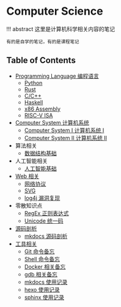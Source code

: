 # Computer Science

!!! abstract 
    这里是计算机科学相关内容的笔记

    有的是自学的笔记，有的是课程笔记

## Table of Contents
- [Programming Language 编程语言](pl)
    - [Python](pl/python/)
    - [Rust](pl/rust)
    - [C/C++](pl/c_cpp)
    - [Haskell](pl/haskell)
    - [x86 Assembly](pl/asm)
    - [RISC-V ISA](pl/riscv)
- [Computer System 计算机系统](system)
    - [Computer System I 计算机系统 Ⅰ](system/cs1)
    - [Computer System II 计算机系统 Ⅱ](system/cs2)
- 算法相关
    - [数据结构基础](algorithm/ds)
- 人工智能相关
    - [人工智能基础](ai/basic)
- [Web 相关](web)
    - [网络协议](web/protocol)
    - [SVG](web/svg)
    - [log4j 漏洞复现](web/log4j_vuln)
- 零散知识点
    - [RegEx 正则表达式](regex)
    - [Unicode 统一码](unicode)
- [源码剖析](analysis)
    - [mkdocs 源码剖析](analysis/mkdocs)
- [工具相关](tools)
    - [Git 命令备忘](tools/git)
    - [Shell 命令备忘](tools/shell)
    - [Docker 相关备忘](tools/docker)
    - [gdb 相关备忘](tools/gdb)
    - [mkdocs 使用记录](tools/mkdocs)
    - [hexo 使用记录](tools/hexo)
    - [sphinx 使用记录](tools/sphinx)